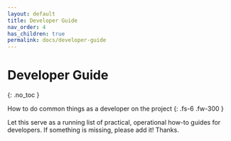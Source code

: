 ```yaml
---
layout: default
title: Developer Guide
nav_order: 4
has_children: true
permalink: docs/developer-guide
---
```


# Developer Guide
{: .no_toc }

How to do common things as a developer on the project
{: .fs-6 .fw-300 }

Let this serve as a running list of practical, operational how-to guides for developers.  If something is missing, please add it!  Thanks.

